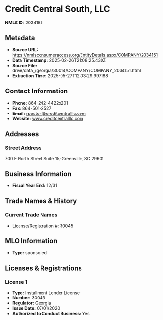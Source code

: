 # Credit Central South, LLC

**NMLS ID:** 2034151

## Metadata
- **Source URL:** https://nmlsconsumeraccess.org/EntityDetails.aspx/COMPANY/2034151
- **Data Timestamp:** 2025-02-26T21:08:25.430Z
- **Source File:** drive/data_/georgia/30014/COMPANY/COMPANY_2034151.html
- **Extraction Time:** 2025-05-27T12:03:29.997188

## Contact Information
- **Phone:** 864-242-4422x201
- **Fax:** 864-501-2527
- **Email:** rposton@creditcentralllc.com
- **Website:** www.creditcentralllc.com

## Addresses
### Street Address
700 E North Street Suite 15; Greenville, SC 29601

## Business Information
- **Fiscal Year End:** 12/31

## Trade Names & History
### Current Trade Names
- License/Registration #: 30045

## MLO Information
- **Type:** sponsored

## Licenses & Registrations

### License 1
- **Type:** Installment Lender License
- **Number:** 30045
- **Regulator:** Georgia
- **Issue Date:** 07/01/2020
- **Authorized to Conduct Business:** Yes
